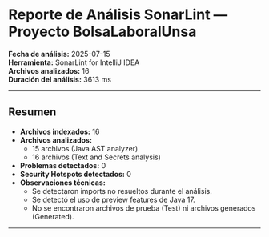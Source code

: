 # Reporte de Análisis SonarLint — Proyecto BolsaLaboralUnsa

**Fecha de análisis:** 2025-07-15  
**Herramienta:** SonarLint for IntelliJ IDEA  
**Archivos analizados:** 16  
**Duración del análisis:** 3613 ms

---

## Resumen

- **Archivos indexados:** 16
- **Archivos analizados:**
    - 15 archivos (Java AST analyzer)
    - 16 archivos (Text and Secrets analysis)
- **Problemas detectados:** 0
- **Security Hotspots detectados:** 0
- **Observaciones técnicas:**
    - Se detectaron imports no resueltos durante el análisis.
    - Se detectó el uso de preview features de Java 17.
    - No se encontraron archivos de prueba (Test) ni archivos generados (Generated).

---
